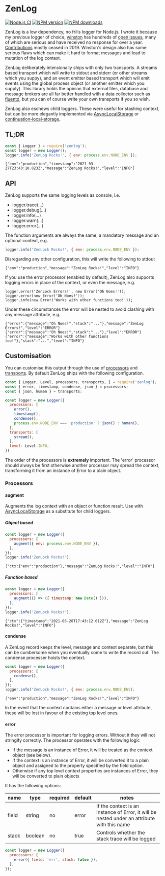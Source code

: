 # ZenLog
[![Node.js CI](https://github.com/acuminous/zenlog/workflows/Node.js%20CI/badge.svg)](https://github.com/acuminous/zenlog/actions?query=workflow%3A%22Node.js+CI%22)
[![NPM version](https://img.shields.io/npm/v/zenlog.svg?style=flat-square)](https://www.npmjs.com/package/zenlog)
[![NPM downloads](https://img.shields.io/npm/dm/zenlog.svg?style=flat-square)](https://www.npmjs.com/package/zenlog)

ZenLog is a low dependency, no frills logger for Node.js. I wrote it because my previous logger of choice, [winston](https://github.com/winstonjs/winston) has hundreds of [open issues](https://github.com/winstonjs/winston/issues), many of which are serious and have received no response for over a year. [Contributions](https://github.com/winstonjs/winston/graphs/contributors) mostly ceased in 2019. Winston's design also has some serious flaws which can make it hard to format messages and lead to mutation of the log context.

ZenLog deliberately intensionally ships with only two transports. A streams based transport which will write to stdout and stderr (or other streams which you suppy), and an event emitter based transport which will emit events using the global process object (or another emitter which you supply). This library holds the opinion that external files, database and message brokers are all far better handled with a data collector such as [fluentd](https://www.fluentd.org/architecture), but you can of course write your own transports if you so wish.

ZenLog also eschews child loggers. These were useful for stashing context, but can be more elegantly implemented via [AsyncLocalStorage](https://nodejs.org/docs/latest-v14.x/api/async_hooks.html#async_hooks_class_asynclocalstorage) or [continuation-local-storage](https://www.npmjs.com/package/continuation-local-storage).

## TL;DR
```js
const { Logger } = require('zenlog');
const logger = new Logger();
logger.info('ZenLog Rocks!', { env: process.env.NODE_ENV });
```
```
{"env":"production","timestamp":"2021-03-27T23:43:10.023Z","message":"ZenLog Rocks!","level":"INFO"}
```

## API
ZenLog supports the same logging levels as console, i.e.

* logger.trace(...)
* logger.debug(...)
* logger.info(...)
* logger.warn(...)
* logger.error(...)

The function arguments are always the same, a mandatory message and an optional context, e.g.
```js
logger.info('ZenLock Rocks!', { env: process.env.NODE_ENV });
```
Disregarding any other configuration, this will write the following to stdout
```
{"env":"production","message":"ZenLog Rocks!","level":"INFO"}
```
If you use the error processor (enabled by default), ZenLog also supports logging errors in place of the context, or even the message, e.g.
```
logger.error('ZenLock Errors!', new Error('Oh Noes!'));
logger.error(new Error('Oh Noes!'));
logger.info(new Error('Works with other functions too!'));
```
Under these circumstances the error will be nested to avoid clashing with any message attribute, e.g.
```
{"error":{"message":"Oh Noes!","stack":"..."},"message":"ZenLog Errors!","level":"ERROR"}
{"error":{"message":"Oh Noes!","stack":"..."},"level":"ERROR"}
{"error":{"message":"Works with other functions too!"},"stack":"...","level":"INFO"}
```

## Customisation
You can customise this output through the use of [processors](#processors) and [transports](#transports). By default ZenLog ships with the following configuration.

```js
const { Logger, Level, processors, transports, } = require('zenlog');
const { error, timestamp, condense, json } = processors;
const { json, human } = transports;

const logger = new Logger({
  processors: [
    error(),
    timestamp(),
    condense(),
    process.env.NODE_ENV === 'production' ? json() : human(),
  ],
  transports: [
    stream(),
  ],
  level: Level.INFO,
})
```
The order of the processors is **extremely** important. The 'error' processor should always be first otherwise another processor may spread the context, transforming it from an instance of Error to a plain object.

### Processors

#### augment
Augments the log context with an object or function result. Use with [AsyncLocalStorage](https://nodejs.org/docs/latest-v14.x/api/async_hooks.html#async_hooks_class_asynclocalstorage) as a substitute for child loggers.

##### Object based
```js
const logger = new Logger({
  processors: [
    augment({ env: process.env.NODE_ENV }),
  ],
});
logger.info('ZenLock Rocks!');
```
```
{"ctx:{"env":"production"},"message":"ZenLog Rocks!","level":"INFO"}
```

##### Function based
```js
const logger = new Logger({
  processors: [
    augment(() => ({ timestamp: new Date() })),
  ],
});
logger.info('ZenLock Rocks!');
```
```
{"ctx":{"timestamp":"2021-03-28T17:43:12.012Z"},"message":"ZenLog Rocks!","level":"INFO"}
```

#### condense
A ZenLog record keeps the level, message and context separate, but this can be cumbersome when you eventually come to write the record out. The condense processer hoists the context.

```js
const logger = new Logger({
  processors: [
    condense(),
  ],
});
logger.info('ZenLock Rocks!', { env: process.env.NODE_ENV);
```
```
{"env":"production","message":"ZenLog Rocks!","level":"INFO"}
```
In the event that the context contains either a message or level attribute, these will be lost in favour of the existing top level ones.

#### error
The error processor is important for logging errors. Without it they will not stringify correctly. The processor operates with the following logic

* If the message is an instance of Error, it will be treated as the context object (see below).
* If the context is an instance of Error, it will be converted it to a plain object and assigned to the property specified by the field option.
* Otherwise if any top level context properties are instances of Error, they will be converted to plain objects

It has the following options:

| name  | type    | required | default | notes |
|-------|---------|----------|---------|-------|
| field | string  | no       | error   | If the context is an instance of Error, it will be nested under an attribute with this name |
| stack | boolean | no       | true    | Controls whether the stack trace will be logged |

```js
const logger = new Logger({
  processors: [
    error({ field: 'err', stack: false }),
  ],
});
```

#### 
